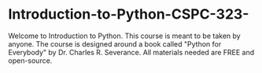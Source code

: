 # Introduction-to-Python-CSPC-323-
Welcome to Introduction to Python. This course is meant to be taken by anyone. The course is designed around a book called "Python for Everybody" by Dr. Charles R. Severance. All materials needed are FREE and open-source.

